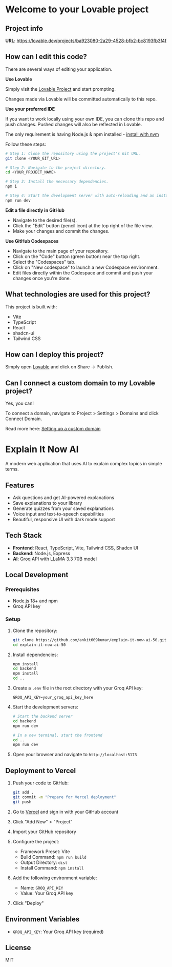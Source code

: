 # Welcome to your Lovable project

## Project info

**URL**: https://lovable.dev/projects/ba923080-2a29-4528-bfb2-bc8193fb3f4f

## How can I edit this code?

There are several ways of editing your application.

**Use Lovable**

Simply visit the [Lovable Project](https://lovable.dev/projects/ba923080-2a29-4528-bfb2-bc8193fb3f4f) and start prompting.

Changes made via Lovable will be committed automatically to this repo.

**Use your preferred IDE**

If you want to work locally using your own IDE, you can clone this repo and push changes. Pushed changes will also be reflected in Lovable.

The only requirement is having Node.js & npm installed - [install with nvm](https://github.com/nvm-sh/nvm#installing-and-updating)

Follow these steps:

```sh
# Step 1: Clone the repository using the project's Git URL.
git clone <YOUR_GIT_URL>

# Step 2: Navigate to the project directory.
cd <YOUR_PROJECT_NAME>

# Step 3: Install the necessary dependencies.
npm i

# Step 4: Start the development server with auto-reloading and an instant preview.
npm run dev
```

**Edit a file directly in GitHub**

- Navigate to the desired file(s).
- Click the "Edit" button (pencil icon) at the top right of the file view.
- Make your changes and commit the changes.

**Use GitHub Codespaces**

- Navigate to the main page of your repository.
- Click on the "Code" button (green button) near the top right.
- Select the "Codespaces" tab.
- Click on "New codespace" to launch a new Codespace environment.
- Edit files directly within the Codespace and commit and push your changes once you're done.

## What technologies are used for this project?

This project is built with:

- Vite
- TypeScript
- React
- shadcn-ui
- Tailwind CSS

## How can I deploy this project?

Simply open [Lovable](https://lovable.dev/projects/ba923080-2a29-4528-bfb2-bc8193fb3f4f) and click on Share -> Publish.

## Can I connect a custom domain to my Lovable project?

Yes, you can!

To connect a domain, navigate to Project > Settings > Domains and click Connect Domain.

Read more here: [Setting up a custom domain](https://docs.lovable.dev/tips-tricks/custom-domain#step-by-step-guide)

# Explain It Now AI

A modern web application that uses AI to explain complex topics in simple terms.

## Features

- Ask questions and get AI-powered explanations
- Save explanations to your library
- Generate quizzes from your saved explanations
- Voice input and text-to-speech capabilities
- Beautiful, responsive UI with dark mode support

## Tech Stack

- **Frontend**: React, TypeScript, Vite, Tailwind CSS, Shadcn UI
- **Backend**: Node.js, Express
- **AI**: Groq API with LLaMA 3.3 70B model

## Local Development

### Prerequisites

- Node.js 18+ and npm
- Groq API key

### Setup

1. Clone the repository:
   ```bash
   git clone https://github.com/ankit609kumar/explain-it-now-ai-50.git
   cd explain-it-now-ai-50
   ```

2. Install dependencies:
   ```bash
   npm install
   cd backend
   npm install
   cd ..
   ```

3. Create a `.env` file in the root directory with your Groq API key:
   ```
   GROQ_API_KEY=your_groq_api_key_here
   ```

4. Start the development servers:
   ```bash
   # Start the backend server
   cd backend
   npm run dev
   
   # In a new terminal, start the frontend
   cd ..
   npm run dev
   ```

5. Open your browser and navigate to `http://localhost:5173`

## Deployment to Vercel

1. Push your code to GitHub:
   ```bash
   git add .
   git commit -m "Prepare for Vercel deployment"
   git push
   ```

2. Go to [Vercel](https://vercel.com) and sign in with your GitHub account

3. Click "Add New" > "Project"

4. Import your GitHub repository

5. Configure the project:
   - Framework Preset: Vite
   - Build Command: `npm run build`
   - Output Directory: `dist`
   - Install Command: `npm install`

6. Add the following environment variable:
   - Name: `GROQ_API_KEY`
   - Value: Your Groq API key

7. Click "Deploy"

## Environment Variables

- `GROQ_API_KEY`: Your Groq API key (required)

## License

MIT
